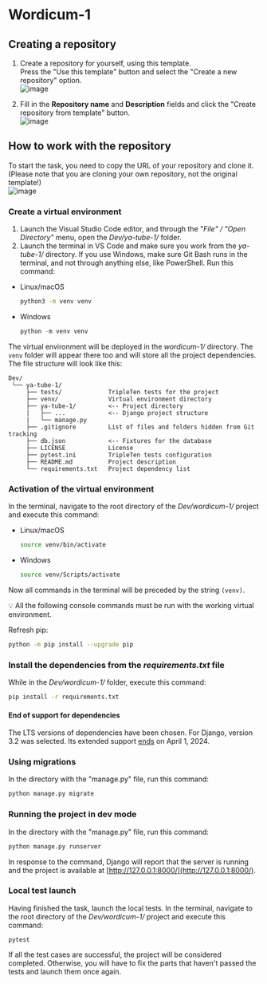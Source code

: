 # Wordicum-1

## Creating a repository
1. Create a repository for yourself, using this template.  
  Press the "Use this template" button and select the "Create a new repository" option.  
  ![image](https://user-images.githubusercontent.com/14962819/235599080-2819c72b-3161-48fe-926d-91c289941c20.png)
  
1. Fill in the **Repository name** and **Description** fields and click the "Create repository from template" button.  
  ![image](https://practicum-content.s3.us-west-1.amazonaws.com/new-markets/b2b/images.png)


## How to work with the repository
To start the task, you need to copy the URL of your repository and clone it. (Please note that you are cloning your own repository, not the original template!)  
  ![image](https://practicum-content.s3.us-west-1.amazonaws.com/new-markets/b2b/image1.png)
  
### Create a virtual environment

1. Launch the Visual Studio Code editor, and through the "*File" / "Open Directory"* menu, open the *Dev/ya-tube-1/* folder. 
2. Launch the terminal in VS Code and make sure you work from the *ya-tube-1/* directory. If you use Windows, make sure Git Bash runs in the terminal, and not through anything else, like PowerShell. Run this command:
- Linux/macOS
    
    ```bash
    python3 -m venv venv
    ```
    
- Windows
    
    ```python
    python -m venv venv
    ```
   
The virtual environment will be deployed in the *wordicum-1/* directory. The `venv` folder will appear there too and will store all the project dependencies. The file structure will look like this:

```
Dev/
 └── ya-tube-1/
     ├── tests/             TripleTen tests for the project
     ├── venv/              Virtual environment directory
     ├── ya-tube-1/         <-- Project directory
     |   ├── ...            <-- Django project structure
     |   └── manage.py      
     ├── .gitignore         List of files and folders hidden from Git tracking 
     ├── db.json            <-- Fixtures for the database    
     ├── LICENSE            License   
     ├── pytest.ini         TripleTen tests configuration
     ├── README.md          Project description 
     └── requirements.txt   Project dependency list
```

### Activation of the virtual environment
In the terminal, navigate to the root directory of the *Dev/wordicum-1/* project and execute this command:
- Linux/macOS
    
    ```bash
    source venv/bin/activate
    ```
    
- Windows
    
    ```bash
    source venv/Scripts/activate
    ```
    

Now all commands in the terminal will be preceded by the string `(venv)`.

💡 All the following console commands must be run with the working virtual environment.

Refresh pip:

```bash
python -m pip install --upgrade pip
```

### Install the dependencies from the *requirements.txt* file
While in the *Dev/wordicum-1/* folder, execute this command:

```bash
pip install -r requirements.txt
```

#### End of support for dependencies

The LTS versions of dependencies have been chosen.
For Django, version 3.2 was selected. Its extended support
[ends](https://endoflife.date/django) on April 1, 2024.

### Using migrations

    
In the directory with the "manage.py" file, run this command: 

```bash
python manage.py migrate
```

### Running the project in dev mode

    
In the directory with the "manage.py" file, run this command: 

```bash
python manage.py runserver
```

In response to the command, Django will report that the server is running and the project is available at [http://127.0.0.1:8000/](http://127.0.0.1:8000/).


### Local test launch
Having finished the task, launch the local tests. In the terminal, navigate to the root directory of the *Dev/wordicum-1/* project and execute this command:
```shell
pytest
```
If all the test cases are successful, the project will be considered completed. Otherwise, you will have to fix the parts that haven't passed the tests and launch them once again.
